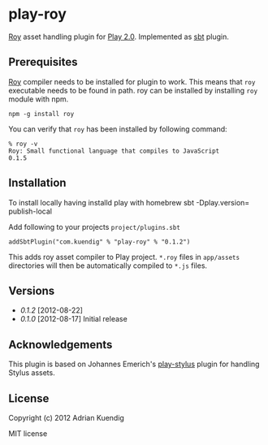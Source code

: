 # play-roy

[Roy][roy] asset handling plugin for [Play 2.0][play]. Implemented as [sbt][sbt] plugin.

## Prerequisites

[Roy][roy] compiler needs to be installed for plugin to work. This means that `roy` executable
needs to be found in path. roy can be installed by installing `roy` module with npm.

	npm -g install roy

You can verify that `roy` has been installed by following command:

	% roy -v
	Roy: Small functional language that compiles to JavaScript
	0.1.5


## Installation

To install locally having installd play with homebrew
	sbt -Dplay.version=<play-version> publish-local

Add following to your projects `project/plugins.sbt`

	addSbtPlugin("com.kuendig" % "play-roy" % "0.1.2")

This adds roy asset compiler to Play project. `*.roy` files in `app/assets` directories will then be automatically compiled to `*.js` files.

## Versions

* *0.1.2* [2012-08-22] 
* *0.1.0* [2012-08-17] Initial release

## Acknowledgements

This plugin is based on Johannes Emerich's [play-stylus][play-stylus] plugin for handling 
Stylus assets.

## License

Copyright (c) 2012 Adrian Kuendig

MIT license

[roy]: http://roy.brianmckenna.org/
[play]: http://www.playframework.org/
[sbt]: https://github.com/harrah/xsbt
[play-stylus]: https://github.com/knuton/play-stylus
